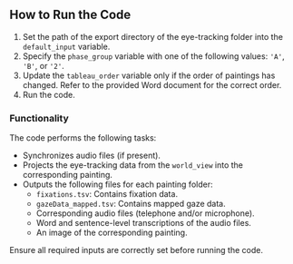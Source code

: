 ## How to Run the Code

1. Set the path of the export directory of the eye-tracking folder into the `default_input` variable.
2. Specify the `phase_group` variable with one of the following values: `'A'`, `'B'`, or `'2'`.
3. Update the `tableau_order` variable only if the order of paintings has changed. Refer to the provided Word document for the correct order.
4. Run the code.

### Functionality
The code performs the following tasks:
- Synchronizes audio files (if present).
- Projects the eye-tracking data from the `world_view` into the corresponding painting.
- Outputs the following files for each painting folder:
    - `fixations.tsv`: Contains fixation data.
    - `gazeData_mapped.tsv`: Contains mapped gaze data.
    - Corresponding audio files (telephone and/or microphone).
    - Word and sentence-level transcriptions of the audio files.
    - An image of the corresponding painting.

Ensure all required inputs are correctly set before running the code.